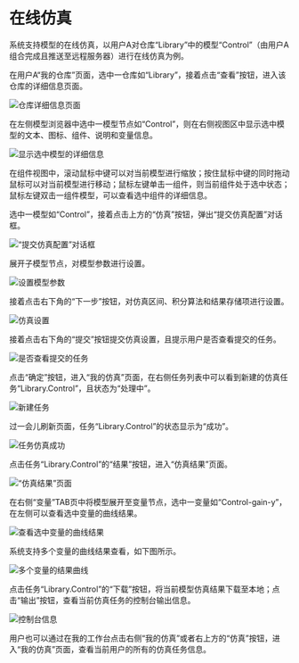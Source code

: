 # 在线仿真

系统支持模型的在线仿真，以用户A对仓库“Library”中的模型“Control”（由用户A组合完成且推送至远程服务器）进行在线仿真为例。

在用户A“我的仓库”页面，选中一仓库如“Library”，接着点击“查看”按钮，进入该仓库的详细信息页面。

![&#x4ED3;&#x5E93;&#x8BE6;&#x7EC6;&#x4FE1;&#x606F;&#x9875;&#x9762;](../.gitbook/assets/zai-xian-fang-zhen-1.png)

在左侧模型浏览器中选中一模型节点如“Control”，则在右侧视图区中显示选中模型的文本、图标、组件、说明和变量信息。

![&#x663E;&#x793A;&#x9009;&#x4E2D;&#x6A21;&#x578B;&#x7684;&#x8BE6;&#x7EC6;&#x4FE1;&#x606F;](../.gitbook/assets/zai-xian-fang-zhen-2.png)

在组件视图中，滚动鼠标中键可以对当前模型进行缩放；按住鼠标中键的同时拖动鼠标可以对当前模型进行移动；鼠标左键单击一组件，则当前组件处于选中状态；鼠标左键双击一组件模型，可以查看选中组件的详细信息。

选中一模型如“Control”，接着点击上方的“仿真”按钮，弹出“提交仿真配置”对话框。

![&#x201C;&#x63D0;&#x4EA4;&#x4EFF;&#x771F;&#x914D;&#x7F6E;&#x201D;&#x5BF9;&#x8BDD;&#x6846;](../.gitbook/assets/zai-xian-fang-zhen-3.png)

展开子模型节点，对模型参数进行设置。

![&#x8BBE;&#x7F6E;&#x6A21;&#x578B;&#x53C2;&#x6570;](../.gitbook/assets/zai-xian-fang-zhen-4.png)

接着点击右下角的“下一步”按钮，对仿真区间、积分算法和结果存储项进行设置。

![&#x4EFF;&#x771F;&#x8BBE;&#x7F6E;](../.gitbook/assets/zai-xian-fang-zhen-5.png)

接着点击右下角的“提交”按钮提交仿真设置，且提示用户是否查看提交的任务。

![&#x662F;&#x5426;&#x67E5;&#x770B;&#x63D0;&#x4EA4;&#x7684;&#x4EFB;&#x52A1;](../.gitbook/assets/zai-xian-fang-zhen-6.png)

点击“确定”按钮，进入“我的仿真”页面，在右侧任务列表中可以看到新建的仿真任务“Library.Control”，且状态为“处理中”。

![&#x65B0;&#x5EFA;&#x4EFB;&#x52A1;](../.gitbook/assets/zai-xian-fang-zhen-7.png)

过一会儿刷新页面，任务“Library.Control”的状态显示为“成功”。

![&#x4EFB;&#x52A1;&#x4EFF;&#x771F;&#x6210;&#x529F;](../.gitbook/assets/zai-xian-fang-zhen-8.png)

点击任务“Library.Control”的“结果”按钮，进入“仿真结果”页面。

![&#x201C;&#x4EFF;&#x771F;&#x7ED3;&#x679C;&#x201D;&#x9875;&#x9762;](../.gitbook/assets/zai-xian-fang-zhen-9.png)

在右侧“变量”TAB页中将模型展开至变量节点，选中一变量如“Control-gain-y”，在左侧可以查看选中变量的曲线结果。

![&#x67E5;&#x770B;&#x9009;&#x4E2D;&#x53D8;&#x91CF;&#x7684;&#x66F2;&#x7EBF;&#x7ED3;&#x679C;](../.gitbook/assets/zai-xian-fang-zhen-10.png)

系统支持多个变量的曲线结果查看，如下图所示。

![&#x591A;&#x4E2A;&#x53D8;&#x91CF;&#x7684;&#x7ED3;&#x679C;&#x66F2;&#x7EBF;](../.gitbook/assets/zai-xian-fang-zhen-11.png)

点击任务“Library.Control”的“下载”按钮，将当前模型仿真结果下载至本地；点击“输出”按钮，查看当前仿真任务的控制台输出信息。

![&#x63A7;&#x5236;&#x53F0;&#x4FE1;&#x606F;](../.gitbook/assets/zai-xian-fang-zhen-12.png)

用户也可以通过在我的工作台点击右侧“我的仿真”或者右上方的“仿真”按钮，进入“我的仿真”页面，查看当前用户的所有的仿真任务信息。


